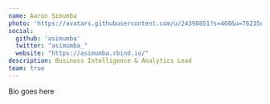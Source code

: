 ```yaml
---
name: Aaron Simumba
photo: 'https://avatars.githubusercontent.com/u/24398851?s=460&u=76235e17727dfcc9dd14e55f4f1eed6ca4049156&v=4'
social:
  github: 'asimumba'
  twitter: "asimumba_"
  website: "https://asimumba.rbind.io/"
description: Business Intelligence & Analytics Lead 
team: true
---
```


Bio goes here
